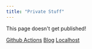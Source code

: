 ```yaml
---
title: "Private Stuff"
---
```


This page doesn't get published!

[Github Actions](https://github.com/xidsyed/blog/actions)
[Blog](acqcc.blog)
[Localhost](https://localhost:1313)
